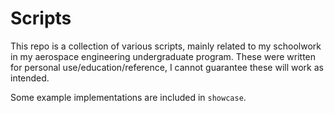 # Scripts

This repo is a collection of various scripts, mainly related to my schoolwork in my aerospace engineering undergraduate program. These were written for personal use/education/reference, I cannot guarantee these will work as intended. 

Some example implementations are included in `showcase`.